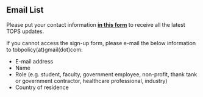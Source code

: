 ## Email List

Please put your contact information [**in this form**](https://docs.google.com/forms/d/1zXWieb5v_JL3I5lUs_Vrdpd2pZjs00nqy7HoFDR78Xs/viewform?edit_requested=true) to receive all the latest TOPS updates.

If you cannot access the sign-up form, please e-mail the below information to tobpolicy(at)gmail(dot)com:
-	E-mail address
-	Name
-	Role (e.g. student, faculty, government employee, non-profit, thank tank or government contractor, healthcare professional, industry)
-	Country of residence
